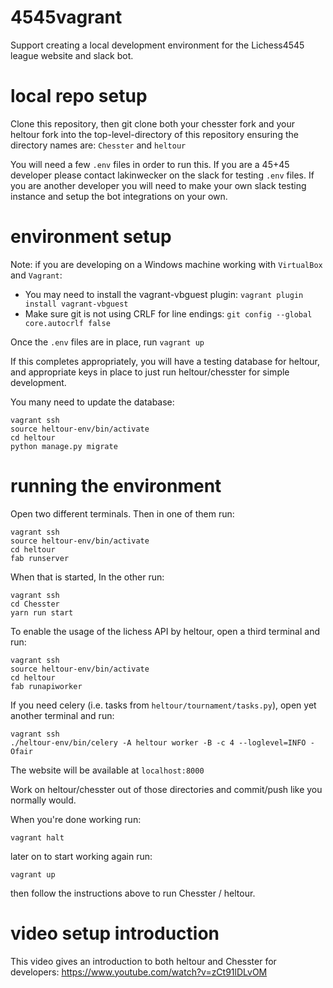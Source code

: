 # 4545vagrant
Support creating a local development environment for the Lichess4545 league website and slack bot.

# local repo setup
Clone this repository, then git clone both your chesster fork and
your heltour fork into the top-level-directory of this repository
ensuring the directory names are: `Chesster` and `heltour`

You will need a few `.env` files in order to run this. If you are a 45+45 developer
please contact lakinwecker on the slack for testing `.env` files. If you are another
developer you will need to make your own slack testing instance and setup the bot
integrations on your own.

# environment setup
Note: if you are developing on a Windows machine working with `VirtualBox` and `Vagrant`:
- You may need to install the vagrant-vbguest plugin: `vagrant plugin install vagrant-vbguest`
- Make sure git is not using CRLF for line endings: `git config --global core.autocrlf false`

Once the `.env` files are in place, run `vagrant up`

If this completes appropriately, you will have a testing database for heltour,
and appropriate keys in place to just run heltour/chesster for simple development.

You many need to update the database:
```
vagrant ssh
source heltour-env/bin/activate
cd heltour
python manage.py migrate
```

# running the environment

Open two different terminals. Then in one of them run:
```
vagrant ssh
source heltour-env/bin/activate
cd heltour
fab runserver
```
When that is started, In the other run:
```
vagrant ssh
cd Chesster
yarn run start
```

To enable the usage of the lichess API by heltour, open a third terminal and run:
```
vagrant ssh
source heltour-env/bin/activate
cd heltour
fab runapiworker
```

If you need celery (i.e. tasks from `heltour/tournament/tasks.py`), open yet another terminal and run:
```
vagrant ssh
./heltour-env/bin/celery -A heltour worker -B -c 4 --loglevel=INFO -Ofair
```

The website will be available at `localhost:8000`

Work on heltour/chesster out of those directories and commit/push like you normally
would.

When you're done working run:

`vagrant halt`

later on to start working again run:

`vagrant up`

then follow the instructions above to run Chesster / heltour.

# video setup introduction
This video gives an introduction to both heltour and Chesster for developers:
https://www.youtube.com/watch?v=zCt91lDLvOM
